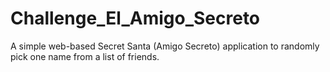 # Challenge_El_Amigo_Secreto
A simple web-based Secret Santa (Amigo Secreto) application to randomly pick one name from a list of friends.
